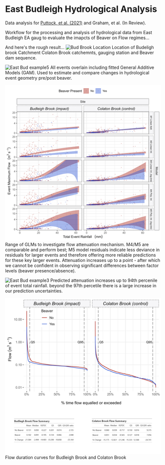 
# East Budleigh Hydrological Analysis

Data analysis for [Puttock, et al. (2021)](https://doi.org/10.1002/hyp.14017)
and Graham, et al. (In Review).

Workflow for the processing and analysis of hydrological data from East
Budleigh EA gaug to evaluate the imapcts of Beaver on Flow regimes...

And here's the rough result... ![Bud Brook
Location](7_Site_Location/exports/BudBrookHydroLoc.jpg) Location of
Budeligh brook Catchment Colaton Brook catchemnts, gauging station and
Beaver dam sequence.

![East Bud
example5](8_event_overlay/exports/FlowRainOverlayNOTRANSrev.png) All
events overlain including fitted General Additive Models (GAM). Used to
estimate and compare changes in hydrological event geometry pre/post
beaver.

![East Bud example2](6_Event_Stats/BACI_Plots/Model_CompareLOG2.png)
Range of GLMs to investigate flow attenuation mechanism. M4/M5 are
comparable and perform best; M5 model residuals indicate less deviance
in residuals for larger events and therefore offering more reliable
predictions for these key larger events. Attenuation increases up to a
point - after which we cannot be confident in observing significant
differences between factor levels (beaver presence/absence).

![East Bud
example3](6_Event_Stats/BACI_Plots/AttenuationPlotPERCENTILE.png)
Predicted attenuation increases up to 94th percenile of event total
rainfall. beyond the 97th percetile there is a large increase in our
prediction uncertainties.

![East Bud example4](6_Event_Stats/BACI_Plots/Fig6.FlowDurCurve.png)
Flow duration curves for Budleigh Brook and Colaton Brook
